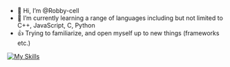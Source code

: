- 👋 Hi, I’m @Robby-cell
- 🌱 I’m currently learning a range of languages including but not limited to C++, JavaScript, C, Python
- 👍 Trying to familiarize, and open myself up to new things (frameworks etc.)

[![My Skills](https://skillicons.dev/icons?i=cpp,py,html,css,js,java,rust,nodejs,react,github,qt)](https://skillicons.dev)
